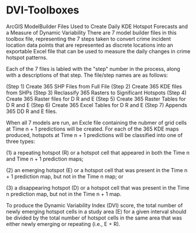 # DVI-Toolboxes
ArcGIS ModelBuilder Files Used to Create Daily KDE Hotspot Forecasts and a Measure of Dynamic Variability
There are 7 model builder files in this toolbox file, representing the 7 steps taken to convert crime incident 
location data points that are represented as discrete locations into an exportable Excel file that can be used 
to measure the daily changes in crime hotspot patterns. 

Each of the 7 files is labled with the "step" number in the process, along with a descriptions of that step. The file/step
names are as follows:

(Step 1) Create 365 SHP Files from Full File
(Step 2) Create 365 KDE files from SHPs
(Step 3) Reclassify 365 Rasters to Significant Hotspots
(Step 4) Create 365 Raster files for D R and E
(Step 5) Create 365 Raster Tables for D R and E
(Step 6) Create 365 Excel Tables for D R and E
(Step 7) Appends 365 DD R and E files.

When all 7 models are run, an Excle file containing the nubmer of grid cells at Time n + 1 predictions will be created.
For each of the 365 KDE maps produced, hotspots at Time n + 1 predictions will be classified into one of three types: 

(1) a repeating hotspot (R) or a hotspot cell that appeared in both the Time n 
and Time n + 1 prediction maps; 

(2) an emerging hotspot (E) or a hotspot cell that was present in the Time n + 1 prediction 
map, but not in the Time n map; or 

(3) a disappearing hotspot (D) or a hotspot cell that was present in the Time n prediction 
map, but not in the Time n + 1 map. 

To produce the Dynamic Variability Index (DVI) score, the total number of newly emerging hotspot cells in a study 
area (E) for a given interval should be divided by the total number of hotspot cells in the same area that was 
either newly emerging or repeating (i.e., E + R).
